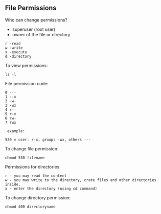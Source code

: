 ## File Permissions
Who can change permissions?
- superuser (root user)
- owner of the file or directory
```
r -read
w -write
x -execute
d -directory
```
To view permissions:
```
ls -l
```
File permission code:
```
0 ---
1 --x
2 -w-
3 -wx
4 r--
5 r-x
6 rw-
7 rwx
 
 example:
 
530 = user: r-x, group: -wx, others ---
```
To change file permission:
```
chmod 530 filename
```
Permissions for directories:
```
r - you may read the content
w - you may write to the directory, crate files and other directories inside.
x - enter the directory (using cd command)
```
To change directory permission:
```
chmod 400 directoryname
```

